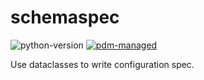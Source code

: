 # schemaspec

![python-version](https://img.shields.io/python/required-version-toml?tomlFilePath=https%3A%2F%2Fraw.githubusercontent.com%2FJohn-Tuesday%2Fschemaspec%2Fmain%2Fpyproject.toml&logo=python)
[![pdm-managed](https://img.shields.io/badge/pdm-managed-blueviolet?logo=pdm)](https://pdm-project.org)


Use dataclasses to write configuration spec.
